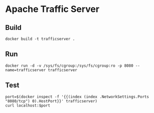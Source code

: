 # Apache Traffic Server

## Build

    docker build -t trafficserver .

## Run

    docker run -d -v /sys/fs/cgroup:/sys/fs/cgroup:ro -p 8080 --name=trafficserver trafficserver

## Test

    port=$(docker inspect -f '{{(index (index .NetworkSettings.Ports "8080/tcp") 0).HostPort}}' trafficserver)
    curl localhost:$port

